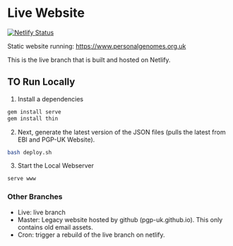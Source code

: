 # Live Website

[![Netlify Status](https://api.netlify.com/api/v1/badges/b7d6e478-386b-4843-9ee5-d4aa9302925e/deploy-status)](https://app.netlify.com/sites/pgp/deploys)


Static website running: https://www.personalgenomes.org.uk

This is the live branch that is built and hosted on Netlify.

## TO Run Locally 

1. Install a dependencies 

```bash
gem install serve
gem install thin
```

2. Next, generate the latest version of the JSON files (pulls the latest from EBI and PGP-UK Website).

```bash 
bash deploy.sh
```

3. Start the Local Webserver 

```bash
serve www 
```

### Other Branches

* Live: live branch
* Master: Legacy website hosted by github (pgp-uk.github.io). This only contains old email assets.
* Cron: trigger a rebuild of the live branch on netlify.